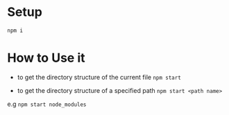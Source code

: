 # Setup

`npm i`

# How to Use it

- to get the directory structure of the current file 
`npm start`

- to get the directory structure of a specified path 
`npm start <path name>`

e.g 
`npm start node_modules`


